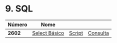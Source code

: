 # 9. SQL

|Número|Nome| | |
|-|-|-|-|
**2602** | [Select Básico](https://www.urionlinejudge.com.br/judge/pt/problems/view/2602) | [Script](2600/2602.script.sql) | [Consulta](2600/2602.sql) |
